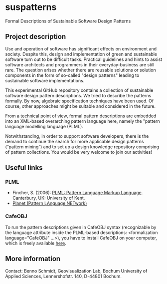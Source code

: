 # suspatterns
Formal Descriptions of Sustainable Software Design Patterns

## Project description
Use and operation of software has significant effects on environment and society. Despite this, design and implementation of green and sustainable software turn out to be difficult tasks. Practical guidelines and hints to assist software architects and programmers in their everyday-business are still rare. The question arises whether there are reusable solutions or solution components in the form of so-called "design patterns" leading to sustainable software implementations. 

This experimental GitHub repository contains a collection of sustainable software design pattern descriptions. We tried to describe the patterns formally. By now, algebraic specification techniques have been used. Of course, other approaches might be suitable and considered in the future.    

From a technical point of view, formal pattern descriptions are embedded into an XML-based overarching pattern language here, namely the "pattern language modelling language (PLML). 

Notwithstanding, in order to support software developers, there is the demand to continue the search for more applicable design patterns (“pattern mining”) and to set up a design knowledge repository comprising of pattern collections. You would be very welcome to join our activities!

## Useful links
### PLML
* Fincher, S. (2006): [PLML: Pattern Language Markup Language](https://www.cs.kent.ac.uk/people/staff/saf/patterns/plml.html). Canterbury, UK: University of Kent. 
* [Planet (Pattern LAnguage NETwork)](https://patternlanguagenetwork.wordpress.com)

### CafeOBJ
To run the pattern descriptions given in CafeOBJ syntax (recognizable by the language attribute inside the PLML-based descriptions: <formalization language="CafeOBJ" ...>), you have to install CafeOBJ on your computer, which is freely available [here](https://cafeobj.org/).

## More information
Contact: Benno Schmidt, Geovisualization Lab, Bochum University of Applied Sciences, Lennershofstr. 140, D-44801 Bochum.
